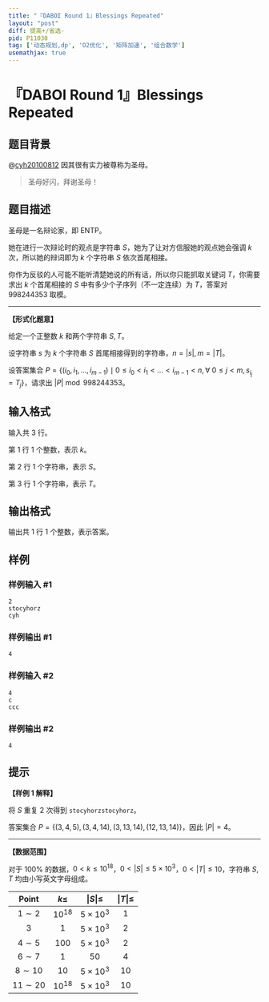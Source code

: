 ```yaml
---
title: "『DABOI Round 1』Blessings Repeated"
layout: "post"
diff: 提高+/省选-
pid: P11030
tag: ['动态规划,dp', 'O2优化', '矩阵加速', '组合数学']
usemathjax: true
---
```


# 『DABOI Round 1』Blessings Repeated
## 题目背景

@[cyh20100812](https://www.luogu.com.cn/user/1051692) 因其很有实力被尊称为圣母。

> 圣母好闪，拜谢圣母！
## 题目描述

圣母是一名辩论家，即 ENTP。

她在进行一次辩论时的观点是字符串 $S$，她为了让对方信服她的观点她会强调 $k$ 次，所以她的辩词即为 $k$ 个字符串 $S$ 依次首尾相接。

你作为反驳的人可能不能听清楚她说的所有话，所以你只能抓取关键词 $T$，你需要求出 $k$ 个首尾相接的 $S$ 中有多少个子序列（不一定连续）为 $T$，答案对 $998244353$ 取模。

---

**【形式化题意】**

给定一个正整数 $k$ 和两个字符串 $S,T$。

设字符串 $s$ 为 $k$ 个字符串 $S$ 首尾相接得到的字符串，$n=\vert s \vert , m=\vert T \vert$。

设答案集合 $P=\{ (i_0,i_1,\dots,i_{m-1})  \mid 0\le i_0 < i_1 < \dots < i_{m-1} < n, \forall~0 \le j < m, s_{i_j}=T_j \}$，请求出 $\vert P \vert \bmod 998244353$。
## 输入格式

输入共 $3$ 行。

第 $1$ 行 $1$ 个整数，表示 $k$。

第 $2$ 行 $1$ 个字符串，表示 $S$。

第 $3$ 行 $1$ 个字符串，表示 $T$。
## 输出格式

输出共 $1$ 行 $1$ 个整数，表示答案。
## 样例

### 样例输入 #1
```
2
stocyhorz
cyh
```
### 样例输出 #1
```
4
```
### 样例输入 #2
```
4
c
ccc
```
### 样例输出 #2
```
4
```
## 提示

**【样例 1 解释】**

将 $S$ 重复 $2$ 次得到 $\texttt{stocyhorzstocyhorz}$。

答案集合 $P=\{(3,4,5),(3,4,14),(3,13,14),(12,13,14) \}$，因此 $\vert P\vert=4$。

---

**【数据范围】**

对于 $100\%$ 的数据，$0<k\le10^{18}$，$0 < \vert S \vert \le 5 \times 10^3$，$0 < \vert T \vert \le 10$，字符串 $S,T$ 均由小写英文字母组成。

| $\text{Point}$ | $k\le$ | $\vert S\vert\le$ | $\vert T\vert\le$ |
| :-: | :-: | :-: | :-: |
| $1\sim2$        | $10^{18}$ | $5 \times 10^3$     | $1$                 |
| $3$          | $1$       | $5 \times 10^3$     | $2$                 |
| $4\sim5$        | $100$     | $5 \times 10 ^3$    | $2$                 |
| $6\sim7$        | $1$       | $50$                | $4$                 |
| $8\sim10$     | $10$      | $5 \times 10^3$     | $10$                |
| $11\sim20$ | $10^{18}$ | $5 \times 10^3$     | $10$                |
